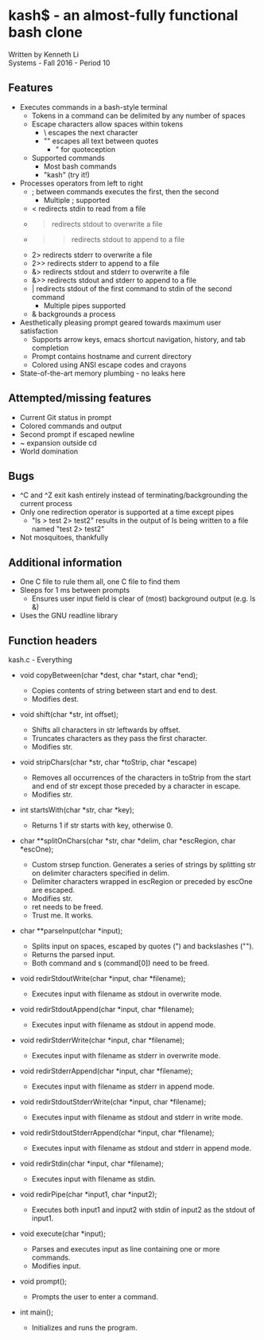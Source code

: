 # kash$ - an almost-fully functional bash clone  
Written by Kenneth Li  
Systems - Fall 2016 - Period 10  
  
## Features
- Executes commands in a bash-style terminal
	- Tokens in a command can be delimited by any number of spaces
	- Escape characters allow spaces within tokens
		- \ escapes the next character
		- "" escapes all text between quotes
			- \" for quoteception
	- Supported commands
		- Most bash commands
		- "kash" (try it!)
- Processes operators from left to right
	- ; between commands executes the first, then the second
		- Multiple ; supported
	- < redirects stdin to read from a file
	- > redirects stdout to overwrite a file
	- >> redirects stdout to append to a file
	- 2> redirects stderr to overwrite a file
	- 2>> redirects stderr to append to a file
	- &> redirects stdout and stderr to overwrite a file
	- &>> redirects stdout and stderr to append to a file
	- | redirects stdout of the first command to stdin of the second command
		- Multiple pipes supported
	- & backgrounds a process
- Aesthetically pleasing prompt geared towards maximum user satisfaction
	- Supports arrow keys, emacs shortcut navigation, history, and tab completion
	- Prompt contains hostname and current directory
	- Colored using ANSI escape codes and crayons
- State-of-the-art memory plumbing - no leaks here

## Attempted/missing features
- Current Git status in prompt
- Colored commands and output
- Second prompt if escaped newline
- ~ expansion outside cd
- World domination

## Bugs
- ^C and ^Z exit kash entirely instead of terminating/backgrounding the current process
- Only one redirection operator is supported at a time except pipes
	- "ls > test 2> test2" results in the output of ls being written to a file named "test 2> test2"
- Not mosquitoes, thankfully

## Additional information
- One C file to rule them all, one C file to find them
- Sleeps for 1 ms between prompts
	- Ensures user input field is clear of (most) background output (e.g. ls &)
- Uses the GNU readline library

## Function headers
kash.c - Everything
* void copyBetween(char *dest, char *start, char *end);
 	* Copies contents of string between start and end to dest.
 	* Modifies dest.

* void shift(char *str, int offset);
	* Shifts all characters in str leftwards by offset.
	* Truncates characters as they pass the first character.
	* Modifies str.

* void stripChars(char *str, char *toStrip, char *escape)
	* Removes all occurrences of the characters in toStrip from the start and end of str except those preceded by a character in escape.
	* Modifies str.

* int startsWith(char *str, char *key);
	* Returns 1 if str starts with key, otherwise 0.

* char **splitOnChars(char *str, char *delim, char *escRegion, char *escOne);
	* Custom strsep function. Generates a series of strings by splitting str on delimiter characters specified in delim.
	* Delimiter characters wrapped in escRegion or preceded by escOne are escaped.
	* Modifies str.
	* ret needs to be freed.
	* Trust me. It works.

* char **parseInput(char *input);
	* Splits input on spaces, escaped by quotes (") and backslashes ("\").
	* Returns the parsed input.
	* Both command and s (command[0]) need to be freed.

* void redirStdoutWrite(char *input, char *filename);
	* Executes input with filename as stdout in overwrite mode.

* void redirStdoutAppend(char *input, char *filename);
	* Executes input with filename as stdout in append mode.

* void redirStderrWrite(char *input, char *filename);
	* Executes input with filename as stderr in overwrite mode.

* void redirStderrAppend(char *input, char *filename);
	* Executes input with filename as stderr in append mode.

* void redirStdoutStderrWrite(char *input, char *filename);
	* Executes input with filename as stdout and stderr in write mode.

* void redirStdoutStderrAppend(char *input, char *filename);
	* Executes input with filename as stdout and stderr in append mode.

* void redirStdin(char *input, char *filename);
	* Executes input with filename as stdin.

* void redirPipe(char *input1, char *input2);
	* Executes both input1 and input2 with stdin of input2 as the stdout of input1.

* void execute(char *input);
	* Parses and executes input as line containing one or more commands.
	* Modifies input.

* void prompt();
	* Prompts the user to enter a command.

* int main();
	* Initializes and runs the program.
